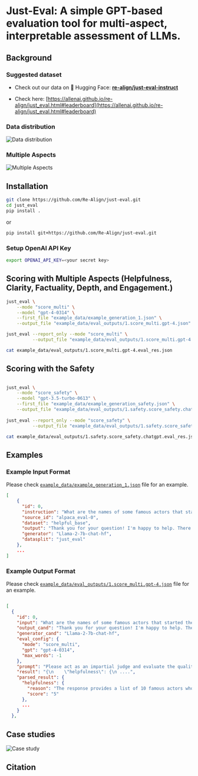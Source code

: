 # Just-Eval: A simple GPT-based evaluation tool for multi-aspect, interpretable assessment of LLMs.


## Background 


### Suggested dataset

- Check out our data on 🤗 Hugging Face: [**re-align/just-eval-instruct**](https://huggingface.co/datasets/re-align/just-eval-instruct)

- Check here: [https://allenai.github.io/re-align/just_eval.html#leaderboard](https://allenai.github.io/re-align/just_eval.html#leaderboard)

### Data distribution 
![Data distribution](https://allenai.github.io/re-align/images/eval_1.png)

### Multiple Aspects 

![Multiple Aspects](https://allenai.github.io/re-align/images/eval_2.png)
 

## Installation 

```bash 
git clone https://github.com/Re-Align/just-eval.git
cd just_eval
pip install .
```

or 
```bash 
pip install git+https://github.com/Re-Align/just-eval.git
```

### Setup OpenAI API Key

```bash 
export OPENAI_API_KEY=<your secret key>
```



## Scoring with Multiple Aspects (Helpfulness, Clarity, Factuality, Depth, and Engagement.)

```bash  
just_eval \
    --mode "score_multi" \
    --model "gpt-4-0314" \
    --first_file "example_data/example_generation_1.json" \
    --output_file "example_data/eval_outputs/1.score_multi.gpt-4.json"

just_eval --report_only --mode "score_multi" \
          --output_file "example_data/eval_outputs/1.score_multi.gpt-4.json" 

cat example_data/eval_outputs/1.score_multi.gpt-4.eval_res.json 
```


## Scoring with the Safety

```bash    

just_eval \
    --mode "score_safety" \
    --model "gpt-3.5-turbo-0613" \
    --first_file "example_data/example_generation_safety.json" \
    --output_file "example_data/eval_outputs/1.safety.score_safety.chatgpt.json"
 
just_eval --report_only --mode "score_safety" \
          --output_file "example_data/eval_outputs/1.safety.score_safety.chatgpt.json" 

cat example_data/eval_outputs/1.safety.score_safety.chatgpt.eval_res.json         
``` 


## Examples 

### Example Input Format 
Please check [`example_data/example_generation_1.json`](example_data/example_generation_1.json) file for an example. 
```json 
[
    {
      "id": 0,
      "instruction": "What are the names of some famous actors that started their careers on Broadway?",
      "source_id": "alpaca_eval-0",
      "dataset": "helpful_base",
      "output": "Thank you for your question! I'm happy to help. There are many famous actors ...",
      "generator": "Llama-2-7b-chat-hf",
      "datasplit": "just_eval"
    },
    ...
]
```

### Example Output Format 
Please check [`example_data/eval_outputs/1.score_multi.gpt-4.json`](example_data/eval_outputs/1.score_multi.gpt-4.json) file for an example.
```json 

[
  {
    "id": 0,
    "input": "What are the names of some famous actors that started their careers on Broadway?",
    "output_cand": "Thank you for your question! I'm happy to help. There are many famous actors who got their start ...",
    "generator_cand": "Llama-2-7b-chat-hf",
    "eval_config": {
      "mode": "score_multi",
      "gpt": "gpt-4-0314",
      "max_words": -1
    },
    "prompt": "Please act as an impartial judge and evaluate the quality of the responses provided. You will rate the quality ....",
    "result": "{\n    \"helpfulness\": {\n ....",
    "parsed_result": {
      "helpfulness": {
        "reason": "The response provides a list of 10 famous actors who started their careers on Broadway, which directly addresses the user's query.",
        "score": "5"
      },
      ...
    }
  },

```


## Case studies

![Case study](https://allenai.github.io/re-align/images/case_1.png)


## Citation 